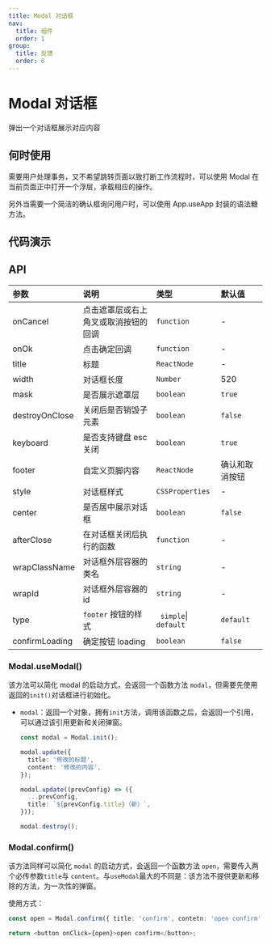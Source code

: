 ```yaml
---
title: Modal 对话框
nav:
  title: 组件
  order: 1
group:
  title: 反馈
  order: 6
---
```


# Modal 对话框

弹出一个对话框展示对应内容

## 何时使用

需要用户处理事务，又不希望跳转页面以致打断工作流程时，可以使用 Modal 在当前页面正中打开一个浮层，承载相应的操作。

另外当需要一个简洁的确认框询问用户时，可以使用 App.useApp 封装的语法糖方法。

## 代码演示

<code src="./demo/basic.tsx"></code>

<code src="./demo/async.tsx"></code>

<code src="./demo/width.tsx"></code>

<code src="./demo/destroyOnClose.tsx"></code>

<code src="./demo/footer.tsx"></code>

<code src="./demo/style.tsx"></code>

<code src="./demo/update.tsx"></code>

<code src="./demo/confirm.tsx"></code>

## API

| 参数           | 说明                                 | 类型                | 默认值         |
| :------------- | :---------------------------------- | :------------------ | :------------- |
| onCancel       | 点击遮罩层或右上角叉或取消按钮的回调 | `function`          |   -             |
| onOk           | 点击确定回调                         | `function`          |  -              |
| title          | 标题                                 | `ReactNode`         |  -              |
| width          | 对话框长度                           | `Number`            | 520            |
| mask           | 是否展示遮罩层                       | `boolean`           | `true`           |
| destroyOnClose | 关闭后是否销毁子元素                 | `boolean`           | `false`          |
| keyboard       | 是否支持键盘 esc 关闭                | `boolean`           | `true`           |
| footer         | 自定义页脚内容                       | `ReactNode`         | 确认和取消按钮 |
| style          | 对话框样式                           | `CSSProperties`     |  -              |
| center         | 是否居中展示对话框                   | `boolean`           | `false`          |
| afterClose     | 在对话框关闭后执行的函数             | `function`          |   -             |
| wrapClassName  | 对话框外层容器的类名                 | `string`            |   -             |
| wrapId         | 对话框外层容器的 id                  | `string`            |   -             |
| type           | `footer` 按钮的样式                  | ` simple`\| `default` | `default`        |
| confirmLoading | 确定按钮 loading                     | `boolean`             | `false`          |

### Modal.useModal()

该方法可以简化 modal 的启动方式，会返回一个函数方法 `modal`，但需要先使用返回的`init()`对话框进行初始化。

- `modal`：返回一个对象，拥有`init`方法，调用该函数之后，会返回一个引用，可以通过该引用更新和关闭弹窗。

  ```typescript
  const modal = Modal.init();

  modal.update({
    title: '修改的标题',
    content: '修改的内容',
  });

  modal.update((prevConfig) => ({
    ...prevConfig,
    title: `${prevConfig.title}（新）`,
  }));

  modal.destroy();
  ```

### Modal.confirm()

该方法同样可以简化 `modal` 的启动方式，会返回一个函数方法 `open`，需要传入两个必传参数`title`与 `content`。与`useModal`最大的不同是：该方法不提供更新和移除的方法，为一次性的弹窗。

使用方式：

```typescript
const open = Modal.confirm({ title: 'confirm', contetn: 'open confirm' });

return <button onClick={open}>open confirm</button>;
```
